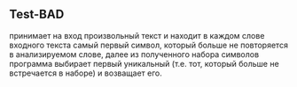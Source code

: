 ## Test-BAD
принимает на вход произвольный текст и находит в каждом слове входного текста самый первый символ, который больше не повторяется в анализируемом слове, далее из полученного набора символов программа выбирает первый уникальный (т.е. тот, который больше не встречается в наборе) и возващает его.
